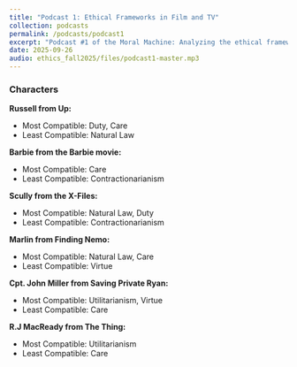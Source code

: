 ```yaml
---
title: "Podcast 1: Ethical Frameworks in Film and TV"
collection: podcasts
permalink: /podcasts/podcast1
excerpt: "Podcast #1 of the Moral Machine: Analyzing the ethical frameworks of film and TV characters."
date: 2025-09-26
audio: ethics_fall2025/files/podcast1-master.mp3
---
```


### Characters
**Russell from Up:**  
-  Most Compatible: Duty, Care
-  Least Compatible: Natural Law
  
**Barbie from the Barbie movie:**  
-  Most Compatible: Care
-  Least Compatible: Contractionarianism
     
**Scully from the X-Files:**  
-  Most Compatible: Natural Law, Duty
-  Least Compatible: Contractionarianism
       
**Marlin from Finding Nemo:**
-  Most Compatible: Natural Law, Care
-  Least Compatible: Virtue
  
**Cpt. John Miller from Saving Private Ryan:**
-  Most Compatible: Utilitarianism, Virtue
-  Least Compatible: Care
  
**R.J MacReady from The Thing:**
-  Most Compatible: Utilitarianism
-  Least Compatible: Care      
